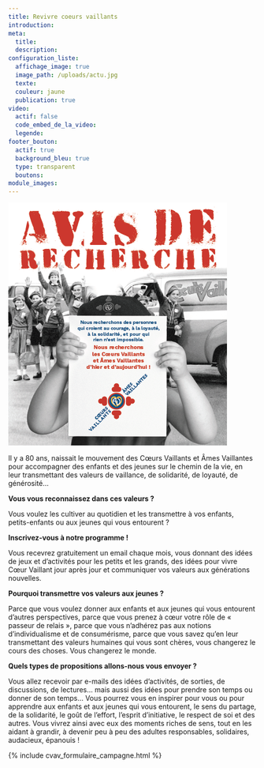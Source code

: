 ```yaml
---
title: Revivre coeurs vaillants
introduction:
meta:
  title:
  description:
configuration_liste:
  affichage_image: true
  image_path: /uploads/actu.jpg
  texte:
  couleur: jaune
  publication: true
video:
  actif: false
  code_embed_de_la_video:
  legende:
footer_bouton:
  actif: true
  background_bleu: true
  type: transparent
  boutons:
module_images:
---
```



![](/uploads/versions/ap---x----444-492x---.png)

Il y a 80 ans, naissait le mouvement des Cœurs Vaillants et Âmes Vaillantes pour accompagner des enfants et des jeunes sur le chemin de la vie, en leur transmettant des valeurs de vaillance, de solidarité, de loyauté, de générosité…

**Vous vous reconnaissez dans ces valeurs ?**

Vous voulez les cultiver au quotidien et les transmettre à vos enfants, petits-enfants ou aux jeunes qui vous entourent ?

**Inscrivez-vous à notre programme !**

Vous recevrez gratuitement un email chaque mois, vous donnant des idées de jeux et d’activités pour les petits et les grands, des idées pour vivre Cœur Vaillant jour après jour et communiquer vos valeurs aux générations nouvelles.

**Pourquoi transmettre vos valeurs aux jeunes ?**

Parce que vous voulez donner aux enfants et aux jeunes qui vous entourent d’autres perspectives, parce que vous prenez à cœur votre rôle de « passeur de relais », parce que vous n’adhérez pas aux notions d’individualisme et de consumérisme, parce que vous savez qu’en leur transmettant des valeurs humaines qui vous sont chères, vous changerez le cours des choses. Vous changerez le monde.

**Quels types de propositions allons-nous vous envoyer ?**

Vous allez recevoir par e-mails des idées d’activités, de sorties, de discussions, de lectures… mais aussi des idées pour prendre son temps ou donner de son temps… Vous pourrez vous en inspirer pour vous ou pour apprendre aux enfants et aux jeunes qui vous entourent, le sens du partage, de la solidarité, le goût de l’effort, l’esprit d’initiative, le respect de soi et des autres. Vous vivrez ainsi avec eux des moments riches de sens, tout en les aidant à grandir, à devenir peu à peu des adultes responsables, solidaires, audacieux, épanouis !

{% include cvav_formulaire_campagne.html %}